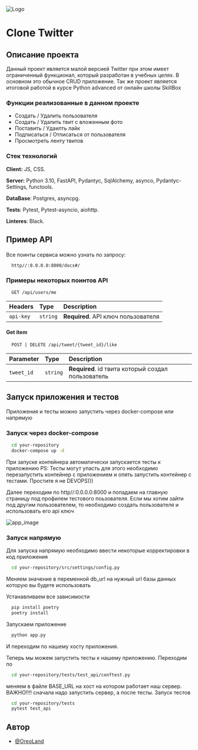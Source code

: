 
![Logo](https://i.pinimg.com/564x/62/d5/f7/62d5f72202c8bb96a2b77227c8061af0.jpg)


# Clone Twitter

 


## Описание проекта

Данный проект является малой версией Twitter при этом имеет ограниченный функционал, который разработан в учебных целях. В основном это обычное CRUD приложение. Так же проект является итоговой работой в курсе Python advanced от онлайн школы SkillBox




### Функции реализованные в данном проекте

- Создать / Удалить пользователя
- Создать / Удалить твит с вложенным фото
- Поставить / Удаилть лайк
- Подписаться / Отписаться от пользователя
- Просмотреть ленту твитов




### Стек технологий
**Client:** JS, CSS.

**Server:** Python 3.10, FastAPI, Pydantyc, SqlAlchemy, asynco,  Pydantyc-Settings, functools.

**DataBase**: Postgres, asyncpg.

**Tests**: Pytest, Pytest-asyncio, aiohttp.

**Linteres**: Black.



## Пример API
#### 

Все поинты сервиса можно узнать по запросу:
```http
  http//:0.0.0.0:8000/docs#/
```

### Примеры некоторых поинтов API

```http
  GET /api/users/me
```

| Headers   | Type     | Description                |
| :-------- | :------- | :------------------------- |
| `api-key` | `string` | **Required**. API ключ пользователя |

#### Get item

```http
  POST | DELETE /api/tweet/{tweet_id}/like
```

| Parameter | Type     | Description                       |
| :-------- | :------- | :-------------------------------- |
| `tweet_id`      | `string` | **Required**. id твита который создал пользователь |




## Запуск приложения и тестов

Приложения и тесты можно запустить через docker-compose или напрямую

### Запуск через docker-compose

```bash
  cd your-repository
  docker-compose up -d
```

При запуске контейнера автоматически запускается тесты к приложению PS: Тесты могут упасть для этого необходимо перезапустить контейнер с приложением и опять запустить контейнер с тестами. Простите я не DEVOPS)))

Далее переходим по http//:0.0.0.0:8000 и попадаем на главную страницу под профилем тестового поьзователя. Если мы хотим зайти под другим пользователем, то необходимо создать пользователя и использовать его api ключ

![app_image](https://i.postimg.cc/Qt24Nd3n/1.png)

### Запуск напрямую

Для запуска напрямую необходимо ввести некоторые корректировки в код приложения

```bash
  cd your-repository/src/settings/config.py
```

Меняем значение в переменной db_url на нужный url базы данных которую вы будете использовать

Устанавливаем все зависимости
```bash
  pip install poetry
  poetry install
```

Запускаем приложение
```bash
  python app.py
```
И переходим по нашему хосту приложения.

Теперь мы можем запустить тесты к нашему приложению. Переходим по 
```bash
  cd your-repository/tests/test_api/conftest.py
```
меняем в файле BASE_URL на хост на котором работает наш сервер. ВАЖНО!!!! сначала надо запустить сервер, а после тесты.
Запуск тестов
```bash
  cd your-repository/tests
  pytest test_api
```

## Автор

- [@OreoLand](https://github.com/OreoLand123)

